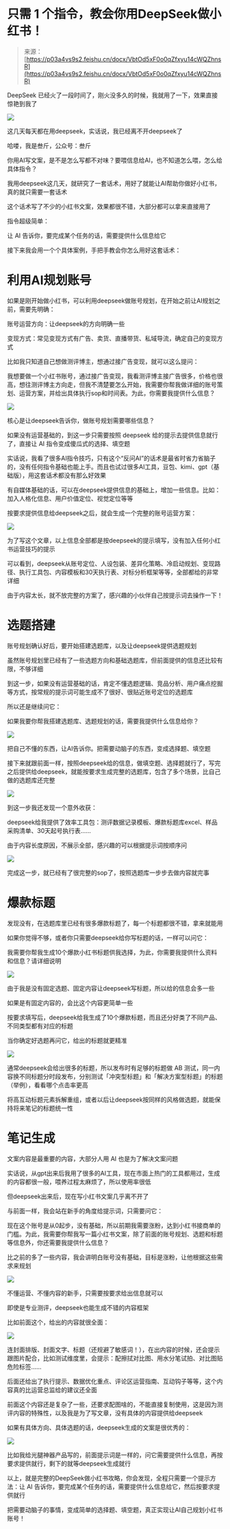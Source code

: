 # 只需 1 个指令，教会你用DeepSeek做小红书！

> 来源：[https://p03a4vs9s2.feishu.cn/docx/VbtOd5xF0o0qZfxyu14cWQZhnsR](https://p03a4vs9s2.feishu.cn/docx/VbtOd5xF0o0qZfxyu14cWQZhnsR)

DeepSeek 已经火了一段时间了，刚火没多久的时候，我就用了一下，效果直接惊艳到我了

![](img/e669ed70c3492a47fe105351c32d65d4.png)

这几天每天都在用deepseek，实话说，我已经离不开deepseek了

哈喽，我是叁斤，公众号：叁斤

你用AI写文案，是不是怎么写都不对味？要喂信息给AI，也不知道怎么喂，怎么给具体指令？

我用deepseek这几天，就研究了一套话术，用好了就能让AI帮助你做好小红书，真的就只需要一套话术

这个话术写了不少的小红书文案，效果都很不错，大部分都可以拿来直接用了

指令超级简单：

让 AI 告诉你，要完成某个任务的话，需要提供什么信息给它

接下来我会用一个个具体案例，手把手教会你怎么用好这套话术：

# 利用AI规划账号

如果是刚开始做小红书，可以利用deepseek做账号规划，在开始之前让AI规划之前，需要先明确：

账号运营方向：让deepseek的方向明确一些

变现方式：常见变现方式有广告、卖货、直播带货、私域导流，确定自己的变现方式

比如我只知道自己想做测评博主，想通过接广告变现，就可以这么提问：

我想要做一个小红书账号，通过接广告变现，我看测评博主接广告很多，价格也很高，想往测评博主方向走，但我不清楚要怎么开始，我需要你帮我做详细的账号策划、运营方案，并给出具体执行sop和时间表。为此，你需要我提供什么信息？

![](img/20c0bf6be6e7853d6de6c845105a8d15.png)

核心是让deepseek告诉你，做账号规划需要哪些信息？

如果没有运营基础的，到这一步只需要按照 deepseek 给的提示去提供信息就行了，直接让 AI 指令变成傻瓜式的选择、填空题

实话说，我看了很多AI指令技巧，只有这个“反问AI”的话术是最省时省力省脑子的，没有任何指令基础也能上手。而且也试过很多AI工具，豆包、kimi、gpt（基础版），用这套话术都没有那么好效果

有自媒体基础的话，可以在deepseek提供信息的基础上，增加一些信息。比如：加入人格化信息、用户价值定位、视觉定位等等

按要求提供信息给deepseek之后，就会生成一个完整的账号运营方案：

![](img/3f2616a29eb47cebe1fbba026b89f3c1.png)

为了写这个文章，以上信息全部都是按deepseek的提示填写，没有加入任何小红书运营技巧的提示

可以看到，deepseek从账号定位、人设包装、差异化策略、冷启动规划、变现路径、执行工具包、内容模板和30天执行表、对标分析框架等等，全部都给的非常详细

由于内容太长，就不放完整的方案了，感兴趣的小伙伴自己按提示词去操作一下！

# 选题搭建

账号规划确认好后，要开始搭建选题库，以及让deepseek提供选题规划

虽然账号规划里已经有了一些选题方向和基础选题库，但前面提供的信息还比较有限，不够详细

到这一步，如果没有运营基础的话，肯定不懂选题逻辑、竞品分析、用户痛点挖掘等方式，按常规的提示词可能生成不了很好、很贴近账号定位的选题库

所以还是继续问它：

如果我要你帮我搭建选题库、选题规划的话，需要我提供什么信息给你？

![](img/52515e7445f5d7da69a4b0555dbbb273.png)

把自己不懂的东西，让AI告诉你。把需要动脑子的东西，变成选择题、填空题

接下来就跟前面一样，按照deepseek给的信息，做填空题、选择题就行了，写完之后提供给deepseek，就能按要求生成完整的选题库，包含了多个场景，比自己做的选题库还完整

![](img/7bba02ee1190b142341db6c86fd49c50.png)

到这一步我还发现一个意外收获：

deepseek给我提供了效率工具包：测评数据记录模板、爆款标题库excel、样品采购清单、30天起号执行表……

由于内容长度原因，不展示全部，感兴趣的可以根据提示词按顺序问

![](img/c1c5082bc2adee85709110ff153c82dd.png)

完成这一步，就已经有了很完整的sop了，按照选题库一步步去做内容就完事

# 爆款标题

发现没有，在选题库里已经有很多爆款标题了，每一个标题都很不错，拿来就能用

如果你觉得不够，或者你只需要deepseek给你写标题的话，一样可以问它：

我需要你帮我生成10个爆款小红书标题供我选择，为此，你需要我提供什么资料和信息？请详细说明

![](img/cf262f8352a87201458160d6b89dd8d6.png)

由于我是没有固定选题、固定内容让deepseek写标题，所以给的信息会多一些

如果是有固定内容的，会比这个内容更简单一些

按要求填写后，deepseek给我生成了10个爆款标题，而且还分好类了不同产品、不同类型都有对应的标题

当你确定好选题再问它，给出的标题就更精准

![](img/23058d338acf05c32053c14d09a51ee0.png)

通常deepseek会给出很多的标题，所以发布时有足够的标题做 AB 测试，同一内容换不同标题分时段发布，分别测试「冲突型标题」和「解决方案型标题」的标题（举例），看看哪个点击率更高

将高互动标题元素拆解重组，或者以后让deepseek按同样的风格做选题，就能保持将来笔记的标题统一性

# 笔记生成

文案内容是最重要的内容，大部分人用 AI 也是为了解决文案问题

实话说，从gpt出来后我用了很多的AI工具，现在市面上热门的工具都用过，生成的内容都很一般，喂养过程太麻烦了，所以使用率很低

但deepseek出来后，现在写小红书文案几乎离不开了

与前面一样，我会站在新手的角度给提示词，只需要问它：

现在这个账号是从0起步，没有基础，所以前期我需要涨粉，达到小红书接商单的门槛。为此，我需要你帮我写一篇小红书文案，除了前面的账号规划、选题和标题等信息外，你还需要我提供什么信息？

比之前的多了一些内容，我会讲明白账号没有基础，目标是涨粉，让他根据这些需求来规划

![](img/f569ca8dcaa7d3178b52c67be4ed840e.png)

不懂运营、不懂内容的新手，只需要按要求给出信息就可以

即使是专业测评，deepseek也能生成不错的内容框架

比如前面这个，给出的内容就很全面：

![](img/ddcf46a8a91b3a3250c15576938ca117.png)

连封面排版、封面文字、标题（还规避了敏感词！），在出内容的时候，还会提示跟图片配合，比如测试维度里，会提示：配擦拭对比图、用水分笔试拍、对比图贴危险标签……

后面还给出了执行提示、数据优化重点、评论区运营指南、互动钩子等等，这个内容真的比运营总监给的建议还全面

前面这个内容还是复杂了一些，还要求配图啥的，不能直接复制使用，这是因为测评内容的特殊性，以及我是为了写文章，没有具体的内容提供给deepseek

如果有具体方向、具体选题的话，deepseek生成的文案是很优秀的：

![](img/50a892722bfc86ff75a9280e1dab7549.png)

比如我给光腿神器产品写的，前面提示词是一样的，问它需要提供什么信息，再按要求提供就行，剩下的就等deepseek生成就行

以上，就是完整的DeepSeek做小红书攻略，你会发现，全程只需要一个提示方法：让 AI 告诉你，要完成某个任务的话，需要提供什么信息给它，然后按要求提供就行

把需要动脑子的事情，变成简单的选择题、填空题，真正实现让AI自己规划小红书账号！